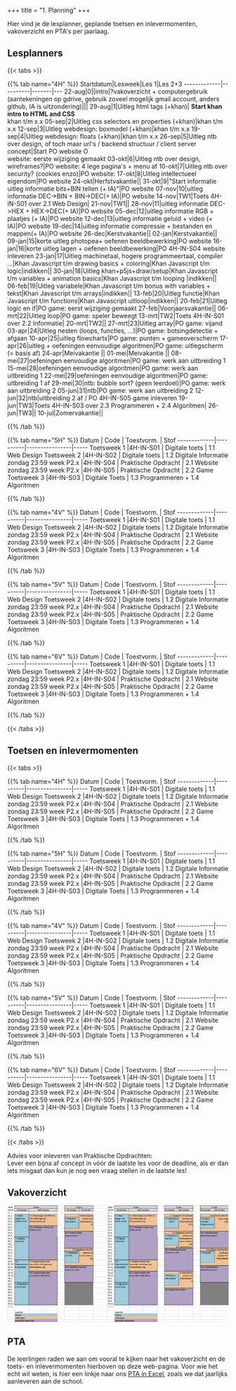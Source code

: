 +++
title = "1. Planning"
+++

Hier vind je de lesplanner, geplande toetsen en inlevermomenten, vakoverzicht en PTA's per jaarlaag.

<!--more-->


## Lesplanners

<!-- 
Tip voor het actualiseren van de lesplanners:
Edit het bronbestand in Excel (zie Emmauscollege gdrive/informatica/overzichten/lesplanners)
Bewaar (kopie) als .txt met tabs als scheidingsteken
Vervang tab door | (kan in texteditor)
Knip en plak het resultaat hieronder
-->

{{< tabs >}}

{{% tab name="4H" %}}
Startdatum|Lesweek|Les 1|Les 2+3
-------------|----------|-------|---
22-aug|0||intro|?vakoverzicht + computergebruik (aantekeningen op gdrive, gebruik zoveel mogelijk gmail account, anders github, IA is uitzondering)|||
29-aug|1|Uitleg html tags (+khan)| <strong>Start khan intro to HTML and CSS </strong><br>khan t/m x.x
05-sep|2|Uitleg css selectors en properties (+khan)|khan t/m x.x
12-sep|3|Uitleg webdesign: boxmodel (+khan)|khan t/m x.x
19-sep|4|Uitleg webdesign: floats (+khan)|khan t/m x.x
26-sep|5|Uitleg ntb over design, of toch maar url's / backend structuur / client server concept|Start PO website O <br>website: eerste wijziging gemaakt
03-okt|6|Uitleg ntb over design, wireframes?|PO website: 4 lege pagina's + menu af
10-okt|7|Uitleg ntb over security? (cookies enzo)|PO website:
17-okt|8|Uitleg intellectueel eigendom|PO website
24-okt|Herfstvakantie||
31-okt|9|"Start informatie <br> uitleg informatie bits+BIN tellen (+ IA)"|PO website
07-nov|10|uitleg informatie DEC->BIN + BIN->DEC(+ IA)|PO website
14-nov|TW1|Toets 4H-IN-S01 over 2.1 Web Design|
21-nov|TW1||
28-nov|11|uitleg informatie DEC->HEX + HEX->DEC(+ IA)|PO website
05-dec|12|uitleg informatie RGB + plaatjes (+ IA)|PO website
12-dec|13|uitleg informatie geluid + video (+ IA)|PO website
19-dec|14|uitleg informatie compressie + bestanden en mappen(+ IA)|PO website
26-dec|Kerstvakantie||
02-jan|Kerstvakantie||
09-jan|15|korte uitleg photopea+ oefenen beeldbewerking|PO website
16-jan|16|korte uitleg lagen + oefenen beeldbewerking|PO 4H-IN-S04 website inleveren
23-jan|17|Uitleg machinetaal, hogere programmeertaal, compiler …|Khan Javascript t/m drawing basics + coloring|Khan Javascript t/m logic|indikken||
30-jan|18|Uitleg khan+p5js+draw/setup|Khan Javascript t/m variables + animation basics|Khan Javascript t/m looping |indikken||
06-feb|19|Uitleg variabele|Khan Javascript t/m bonus with variables + tekst|Khan Javascript t/m arrays|indikken||
13-feb|20|Uitleg functie|Khan Javascript t/m functions|Khan Javascript uitloop|indikken||
20-feb|21|Uitleg logic en if|PO game: eerst wijziging gemaakt
27-feb|Voorjaarsvakantie||
06-mrt|22|Uitleg loop|PO game: speler beweegt
13-mrt|TW2|Toets 4H-IN-S01 over 2.2 Informatie|
20-mrt|TW2||
27-mrt|23|Uitleg array|PO game: vijand
03-apr|24|Uitleg nesten (loops, functies, …)|PO game: botsingdetectie + afgaan
10-apr|25|uitleg flowcharts|PO game: punten + gameoverscherm
17-apr|26|uitleg + oefeningen eenvoudige algoritmen|PO game: uitlegscherm (= basis af)
24-apr|Meivakantie ||
01-mei|Meivakantie ||
08-mei|27|oefeningen eenvoudige algoritmen|PO game: werk aan uitbreiding 1
15-mei|28|oefeningen eenvoudige algoritmen|PO game: werk aan uitbreiding 1
22-mei|29|oefeningen eenvoudige algoritmen|PO game: uitbreiding 1 af
29-mei|30|ntb: bubble sort? (geen leerdoel)|PO game: werk aan uitbreiding 2
05-jun|31|ntb|PO game: werk aan uitbreiding 2
12-jun|32|ntb|uitbreiding 2 af / PO 4H-IN-S05 game inleveren
19-jun|TW3|Toets 4H-IN-S03 over 2.3 Programmeren + 2.4 Algoritmen|
26-jun|TW3||
10-jul|Zomervakantie||

{{% /tab %}}

{{% tab name="5H" %}}
Datum        | Code     | Toestvorm.     | Stof
-------------|----------|----------------|-----
 Toetsweek 1 |4H-IN-S01 | Digitale toets | 1.1 Web Design 
 Toetsweek 2 |4H-IN-S02 | Digitale toets | 1.2 Digitale Informatie 
zondag 23:59 week P2.x |4H-IN-S04 | Praktische Opdracht | 2.1 Website
zondag 23:59 week P2.x |4H-IN-S05 | Praktische Opdracht | 2.2 Game
 Toetsweek 3 |4H-IN-S03 | Digitale Toets | 1.3 Programmeren + 1.4 Algoritmen 
      
{{% /tab %}}

{{% tab name="4V" %}}
Datum        | Code     | Toestvorm.     | Stof
-------------|----------|----------------|-----
 Toetsweek 1 |4H-IN-S01 | Digitale toets | 1.1 Web Design 
 Toetsweek 2 |4H-IN-S02 | Digitale toets | 1.2 Digitale Informatie 
zondag 23:59 week P2.x |4H-IN-S04 | Praktische Opdracht | 2.1 Website
zondag 23:59 week P2.x |4H-IN-S05 | Praktische Opdracht | 2.2 Game
 Toetsweek 3 |4H-IN-S03 | Digitale Toets | 1.3 Programmeren + 1.4 Algoritmen 

{{% /tab %}}

{{% tab name="5V" %}}
Datum        | Code     | Toestvorm.     | Stof
-------------|----------|----------------|-----
 Toetsweek 1 |4H-IN-S01 | Digitale toets | 1.1 Web Design 
 Toetsweek 2 |4H-IN-S02 | Digitale toets | 1.2 Digitale Informatie 
zondag 23:59 week P2.x |4H-IN-S04 | Praktische Opdracht | 2.1 Website
zondag 23:59 week P2.x |4H-IN-S05 | Praktische Opdracht | 2.2 Game
 Toetsweek 3 |4H-IN-S03 | Digitale Toets | 1.3 Programmeren + 1.4 Algoritmen     

{{% /tab %}}

{{% tab name="6V" %}}
Datum        | Code     | Toestvorm.     | Stof
-------------|----------|----------------|-----
 Toetsweek 1 |4H-IN-S01 | Digitale toets | 1.1 Web Design 
 Toetsweek 2 |4H-IN-S02 | Digitale toets | 1.2 Digitale Informatie 
zondag 23:59 week P2.x |4H-IN-S04 | Praktische Opdracht | 2.1 Website
zondag 23:59 week P2.x |4H-IN-S05 | Praktische Opdracht | 2.2 Game
 Toetsweek 3 |4H-IN-S03 | Digitale Toets | 1.3 Programmeren + 1.4 Algoritmen 
     
{{% /tab %}}

{{< /tabs >}}

## Toetsen en inlevermomenten
{{< tabs >}}

{{% tab name="4H" %}}
Datum        | Code     | Toestvorm.     | Stof
-------------|----------|----------------|-----
 Toetsweek 1 |4H-IN-S01 | Digitale toets | 1.1 Web Design 
 Toetsweek 2 |4H-IN-S02 | Digitale toets | 1.2 Digitale Informatie 
zondag 23:59 week P2.x |4H-IN-S04 | Praktische Opdracht | 2.1 Website
zondag 23:59 week P2.x |4H-IN-S05 | Praktische Opdracht | 2.2 Game
 Toetsweek 3 |4H-IN-S03 | Digitale Toets | 1.3 Programmeren + 1.4 Algoritmen   

{{% /tab %}}

{{% tab name="5H" %}}
Datum        | Code     | Toestvorm.     | Stof
-------------|----------|----------------|-----
 Toetsweek 1 |4H-IN-S01 | Digitale toets | 1.1 Web Design 
 Toetsweek 2 |4H-IN-S02 | Digitale toets | 1.2 Digitale Informatie 
zondag 23:59 week P2.x |4H-IN-S04 | Praktische Opdracht | 2.1 Website
zondag 23:59 week P2.x |4H-IN-S05 | Praktische Opdracht | 2.2 Game
 Toetsweek 3 |4H-IN-S03 | Digitale Toets | 1.3 Programmeren + 1.4 Algoritmen 
      
{{% /tab %}}

{{% tab name="4V" %}}
Datum        | Code     | Toestvorm.     | Stof
-------------|----------|----------------|-----
 Toetsweek 1 |4H-IN-S01 | Digitale toets | 1.1 Web Design 
 Toetsweek 2 |4H-IN-S02 | Digitale toets | 1.2 Digitale Informatie 
zondag 23:59 week P2.x |4H-IN-S04 | Praktische Opdracht | 2.1 Website
zondag 23:59 week P2.x |4H-IN-S05 | Praktische Opdracht | 2.2 Game
 Toetsweek 3 |4H-IN-S03 | Digitale Toets | 1.3 Programmeren + 1.4 Algoritmen 

{{% /tab %}}

{{% tab name="5V" %}}
Datum        | Code     | Toestvorm.     | Stof
-------------|----------|----------------|-----
 Toetsweek 1 |4H-IN-S01 | Digitale toets | 1.1 Web Design 
 Toetsweek 2 |4H-IN-S02 | Digitale toets | 1.2 Digitale Informatie 
zondag 23:59 week P2.x |4H-IN-S04 | Praktische Opdracht | 2.1 Website
zondag 23:59 week P2.x |4H-IN-S05 | Praktische Opdracht | 2.2 Game
 Toetsweek 3 |4H-IN-S03 | Digitale Toets | 1.3 Programmeren + 1.4 Algoritmen     

{{% /tab %}}

{{% tab name="6V" %}}
Datum        | Code     | Toestvorm.     | Stof
-------------|----------|----------------|-----
 Toetsweek 1 |4H-IN-S01 | Digitale toets | 1.1 Web Design 
 Toetsweek 2 |4H-IN-S02 | Digitale toets | 1.2 Digitale Informatie 
zondag 23:59 week P2.x |4H-IN-S04 | Praktische Opdracht | 2.1 Website
zondag 23:59 week P2.x |4H-IN-S05 | Praktische Opdracht | 2.2 Game
 Toetsweek 3 |4H-IN-S03 | Digitale Toets | 1.3 Programmeren + 1.4 Algoritmen 
     
{{% /tab %}}

{{< /tabs >}}

Advies voor inleveren van Praktische Opdrachten:<br>
Lever een bijna af concept in vóór de laatste les voor de deadline, als er dan iets misgaat dan kun je nog een vraag stellen in de laatste les!

## Vakoverzicht

![vakoverzicht havo](./vakoverzicht.png)     

## PTA

De leerlingen raden we aan om vooral te kijken naar het vakoverzicht en de toets- en inlevermomenten hierboven op deze web-pagina. Voor wie het echt wil weten, is hier een linkje naar ons [PTA in Excel](./PTA.xlsx), zoals we dat jaarlijks aanleveren aan de school.